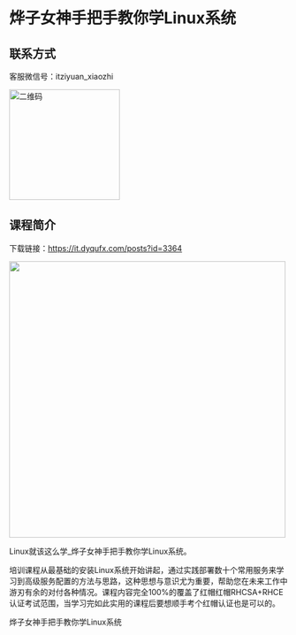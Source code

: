 # 烨子女神手把手教你学Linux系统

## 联系方式

客服微信号：itziyuan_xiaozhi

<img src="https://ziyuanyun.oss-cn-guangzhou.aliyuncs.com/common/20240614073449/666b82192834a.jpg" width="200" height="200" alt="二维码">

## 课程简介

下载链接：https://it.dyqufx.com/posts?id=3364

<img src="https://ziyuanyun.oss-cn-guangzhou.aliyuncs.com/yun/20240515185134/664493b696c97.jpg" width="500" alt="">

  Linux就该这么学_烨子女神手把手教你学Linux系统。

 培训课程从最基础的安装Linux系统开始讲起，通过实践部署数十个常用服务来学习到高级服务配置的方法与思路，这种思想与意识尤为重要，帮助您在未来工作中游刃有余的对付各种情况。课程内容完全100%的覆盖了红帽红帽RHCSA+RHCE认证考试范围，当学习完如此实用的课程后要想顺手考个红帽认证也是可以的。

 烨子女神手把手教你学Linux系统



  